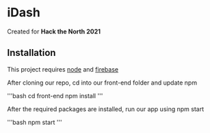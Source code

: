 # iDash

Created for **Hack the North 2021**

## Installation

This project requires [node](https://nodejs.org/) and [firebase](https://firebase.google.com/)

After cloning our repo, cd into our front-end folder and update npm

'''bash
cd front-end
npm install
'''

After the required packages are installed, run our app using npm start

'''bash
npm start
'''
